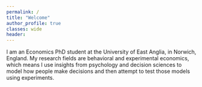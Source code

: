 ```yaml
---
permalink: /
title: "Welcome"
author_profile: true
classes: wide
header:
---
```


I am an Economics PhD student at the University of East Anglia, in Norwich, England. My research fields are behavioral and experimental economics, which means I use insights from psychology and decision sciences to model how people make decisions and then attempt to test those models using experiments.

